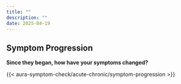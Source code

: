 ```yaml
---
title: ""
description: ""
date: 2025-04-19
---
```


## Symptom Progression

**Since they began, how have your symptoms changed?**

<link rel="stylesheet" href="/css/symptom-check.css">



{{< aura-symptom-check/acute-chronic/symptom-progression >}}

<script src="/js/aura-symptom-check/acute-chronic/symptom-progression.js"></script>
